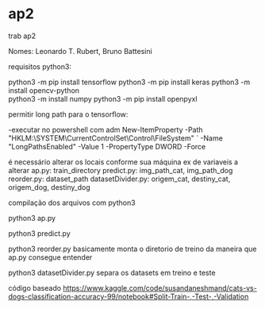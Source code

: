 # ap2
 trab ap2

Nomes: Leonardo T. Rubert, Bruno Battesini

 requisitos python3:

 python3 -m pip install tensorflow
 python3 -m pip install keras
 python3 -m install opencv-python  
 python3 -m install numpy
 python3 -m pip install openpyxl

permitir long path para o tensorflow:

-executar no powershell com adm
    New-ItemProperty -Path "HKLM:\SYSTEM\CurrentControlSet\Control\FileSystem" `
    -Name "LongPathsEnabled" -Value 1 -PropertyType DWORD -Force


é necessário alterar os locais conforme sua máquina
ex de variaveis a alterar 
    ap.py: train_directory
    predict.py: img_path_cat, img_path_dog
    reorder.py: dataset_path
    datasetDivider.py: origem_cat, destiny_cat, origem_dog, destiny_dog

compilação dos arquivos com python3

python3 ap.py

python3 predict.py

python3 reorder.py basicamente monta o diretorio de treino da maneira que ap.py consegue entender

python3 datasetDivider.py separa os datasets em treino e teste

código baseado
https://www.kaggle.com/code/susandaneshmand/cats-vs-dogs-classification-accuracy-99/notebook#Split-Train-,-Test-,-Validation
